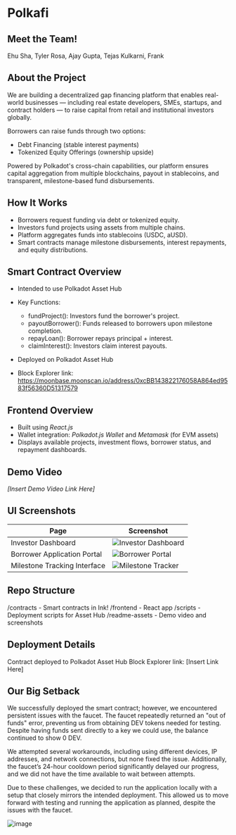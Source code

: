# Polkafi

## Meet the Team!
Ehu Sha, Tyler Rosa, Ajay Gupta, Tejas Kulkarni, Frank

## About the Project
We are building a decentralized gap financing platform that enables real-world businesses — including real estate developers, SMEs, startups, and contract holders — to raise capital from retail and institutional investors globally.

Borrowers can raise funds through two options:
- Debt Financing (stable interest payments)
- Tokenized Equity Offerings (ownership upside)

Powered by Polkadot's cross-chain capabilities, our platform ensures capital aggregation from multiple blockchains, payout in stablecoins, and transparent, milestone-based fund disbursements.

## How It Works
- Borrowers request funding via debt or tokenized equity.
- Investors fund projects using assets from multiple chains.
- Platform aggregates funds into stablecoins (USDC, aUSD).
- Smart contracts manage milestone disbursements, interest repayments, and equity distributions.

## Smart Contract Overview
- Intended to use Polkadot Asset Hub
- Key Functions:
  - fundProject(): Investors fund the borrower's project.
  - payoutBorrower(): Funds released to borrowers upon milestone completion.
  - repayLoan(): Borrower repays principal + interest.
  - claimInterest(): Investors claim interest payouts.

- Deployed on Polkadot Asset Hub
- Block Explorer link: https://moonbase.moonscan.io/address/0xcBB143822176058A864ed9583f56360D51317579

## Frontend Overview
- Built using *React.js*
- Wallet integration: *Polkadot.js Wallet* and *Metamask* (for EVM assets)
- Displays available projects, investment flows, borrower status, and repayment dashboards.

## Demo Video
*[Insert Demo Video Link Here]*

## UI Screenshots
| Page                         | Screenshot |
|-------------------------------|------------|
| Investor Dashboard           | ![Investor Dashboard](![image](https://github.com/user-attachments/assets/f205f82d-a255-44c2-b0f0-a0338324b6c9)) |
| Borrower Application Portal  | ![Borrower Portal](![image](https://github.com/user-attachments/assets/e4659cca-3e51-4d50-8ee5-3f44c4bf1c11)) |
| Milestone Tracking Interface | ![Milestone Tracker](![image](https://github.com/user-attachments/assets/27be810a-686c-4735-adbc-d55faef99d02)) |


## Repo Structure
/contracts - Smart contracts in Ink!
/frontend - React app
/scripts - Deployment scripts for Asset Hub
/readme-assets - Demo video and screenshots


## Deployment Details
Contract deployed to Polkadot Asset Hub
Block Explorer link: [Insert Link Here]


## Our Big Setback

We successfully deployed the smart contract; however, we encountered persistent issues with the faucet. The faucet repeatedly returned an "out of funds" error, preventing us from obtaining DEV tokens needed for testing. Despite having funds sent directly to a key we could use, the balance continued to show 0 DEV.

We attempted several workarounds, including using different devices, IP addresses, and network connections, but none fixed the issue. Additionally, the faucet’s 24-hour cooldown period significantly delayed our progress, and we did not have the time available to wait between attempts.

Due to these challenges, we decided to run the application locally with a setup that closely mirrors the intended deployment. This allowed us to move forward with testing and running the application as planned, despite the issues with the faucet.

![image](https://github.com/user-attachments/assets/7341b3f1-fa8f-4f28-8f3d-7d1c635a2436)
